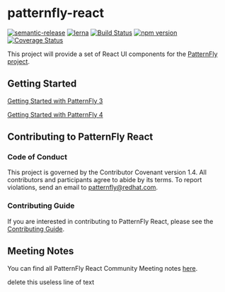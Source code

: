 # patternfly-react

[![semantic-release](https://img.shields.io/badge/%20%20%F0%9F%93%A6%F0%9F%9A%80-semantic--release-e10079.svg)](https://github.com/semantic-release/semantic-release)
[![lerna](https://img.shields.io/badge/maintained%20with-lerna-cc00ff.svg)](https://lernajs.io/)
[![Build Status](https://travis-ci.org/patternfly/patternfly-react.svg?branch=master)](https://travis-ci.org/patternfly/patternfly-react)
[![npm version](https://badge.fury.io/js/patternfly-react.svg)](https://badge.fury.io/js/patternfly-react)
[![Coverage Status](https://coveralls.io/repos/github/patternfly/patternfly-react/badge.svg?branch=master)](https://coveralls.io/github/patternfly/patternfly-react?branch=master)

This project will provide a set of React UI components for the [PatternFly project](https://patternfly.org).

## Getting Started

[Getting Started with PatternFly 3](./packages/patternfly-3/patternfly-react/README.md)

[Getting Started with PatternFly 4](./packages/patternfly-4/react-core/README.md)

## Contributing to PatternFly React

### Code of Conduct

This project is governed by the Contributor Covenant version 1.4. All contributors and participants agree to abide by its terms. To report violations, send an email to patternfly@redhat.com.

### Contributing Guide

If you are interested in contributing to PatternFly React, please see the [Contributing Guide](https://github.com/patternfly/patternfly-react/blob/master/CONTRIBUTING.md).

## Meeting Notes

You can find all PatternFly React Community Meeting notes [here](http://www.patternfly.org/community/monthly-community-meeting/).

delete this useless line of text